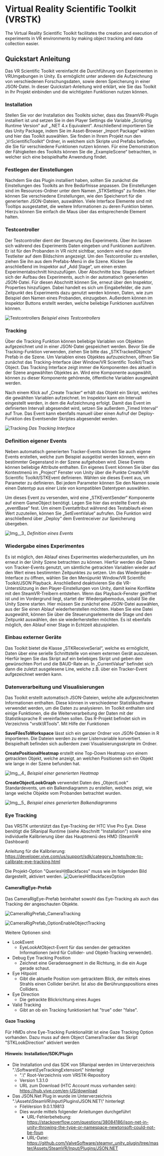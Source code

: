 # Virtual Reality Scientific Toolkit (VRSTK)

The Virtual Reality Scientific Toolkit facilitates the creation and execution of experiments in VR environments by making object tracking and data collection easier.

## Quickstart Anleitung
Das VR Scientific Toolkit vereinfacht die Durchführung von Experimenten in VRUmgebungen in Unity. Es ermöglicht unter anderem die Aufzeichnung von verschiedenen Forschungsdaten, sowie deren Speicherung in einer JSON-Datei. In dieser Quickstart-Anleitung wird erklärt, wie Sie das Toolkit in Ihr Projekt einbinden und die wichtigsten Funktionen nutzen können.

### Installation
Stellen Sie vor der Installation des Toolkits sicher, dass das SteamVR-Plugin installiert ist und setzen Sie in den Player Settings die Variable „Scripting Runtime Version“ auf „.NET 4.x Equivalent“.
Anschließend importieren Sie das Unity Package, indem Sie im Asset-Browser „Import Package“ wählen und hier das Toolkit auswählen. Sie finden in Ihrem Projekt nun den „VrScientificToolkit“ Ordner, in welchem sich Skripte und Prefabs befinden, die Sie für verschiedene Funktionen nutzen können. Für eine Demonstration der Fähigkeiten des Toolkits können Sie die „ExampleScene“ betrachten, in welcher sich eine beispielhafte Anwendung findet.

### Festlegen der Einstellungen
Nachdem Sie das Plugin installiert haben, sollten Sie zunächst die Einstellungen des Toolkits an Ihre Bedürfnisse anpassen. Die Einstellungen sind im Resources-Ordner unter dem Namen „STKSettings“ zu finden. Hier können Sie verschiedene Einstellungen, wie den Speicherort für die generierten JSON-Dateien, auswählen. Viele Interface Elemente sind mit Tooltips ausgestattet, die weitere Informationen zu
deren Funktion bieten. Hierzu können Sie einfach die Maus über das entsprechende Element halten.

### Testcontroller
Der Testcontroller dient der Steuerung des Experiments. Über ihn lassen sich während des Experiments Daten eingeben und Funktionen ausführen. Er ist für den Probanden in VR nicht sichtbar, sondern wird nur dem Testleiter auf dem Bildschirm angezeigt. Um den Testcontroller zu erstellen, ziehen Sie ihn aus dem Prefabs-Menü in die Szene. Klicken Sie anschließend im Inspektor auf „Add Stage“, um einen ersten Experimentabschnitt hinzuzufügen. Über Abschnitte bzw. Stages definiert sich der Aufbau des Experiments, auch in der automatisch generierten JSON-Datei. Für diesen Abschnitt können Sie, erneut über den Inspektor, Properties hinzufügen. Dabei handelt es sich um Eingabefelder, die zum Zeitpunkt des Experiments dazu genutzt werden können, Daten, wie zum Beispiel den Namen eines Probanden, einzugeben. Außerdem können im Inspektor Buttons erstellt werden, welche beliebige Funktionen ausführen können.

![Testcontrollers](https://user-images.githubusercontent.com/59827885/125065922-b3300000-e0b2-11eb-97b1-a7bbde06b5f7.jpg)
*Beispiel eines Testcontrollers*

### Tracking
Über die Tracking Funktion können beliebige Variablen von Objekten aufgezeichnet und in einer JSON-Datei gespeichert werden. Bevor Sie die Tracking-Funktion verwenden, ziehen Sie bitte das „STKTrackedObjects“ Prefab in die Szene. Um Variablen eines Objektes aufzuzeichnen, öffnen Sie zunächst das Tracking-Interface
über Window/VR Scientific Toolkit/Track Object. Das Tracking Interface zeigt immer die Komponenten des aktuell in der Szene angewählten Objektes an. Wird eine Komponente ausgewählt, können zu dieser Komponente gehörende, öffentliche Variablen ausgewählt werden. 

Nach einem Klick auf „Create Tracker“ erhält das Objekt ein Skript, welches die gewählten Variablen aufzeichnet. Im Inspektor kann ein Intervall eingestellt werden, in dem die Aufzeichnung erfolgt. Damit das Event im definierten Intervall abgesendet wird, setzen Sie außerdem „Timed Interval“ auf True. Das Event kann ebenfalls manuell über einen Aufruf der Deploy-Funktion des Eventsender Skriptes abgesendet werden.

![Tracking](https://user-images.githubusercontent.com/59827885/125066086-e5416200-e0b2-11eb-8b82-6afd14fed09c.png)
*Das Tracking Interface*

### Definition eigener Events
Neben automatisch generierten Tracker-Events können Sie auch eigene Events erstellen, welche zum Beispiel ausgelöst werden können, wenn ein bestimmter Gegenstand in der Szene aufgehoben wird. Diese Events können beliebige Attribute enthalten. Ein eigenes Event können Sie über das Kontextmenü im „Project“ Fenster von Unity über die Punkte Create/VR Scientific Toolkit/STKEvent definieren. Wählen sie dieses Event aus, um Parameter zu definieren. Bei jedem Parameter können Sie den Namen sowie einen Datentyp aus einer Liste von kompatiblen Datentypen auswählen.

Um dieses Event zu versenden, wird eine „STKEventSender“ Komponente auf einem GameObject benötigt. Legen Sie hier das erstellte Event als „eventBase“ fest. Um einem Eventattribut während des Testablaufs einen Wert zuzuteilen, können Sie „SetEventValue“ aufrufen. Die Funktion wird anschließend über „Deploy“ dem
Eventreceiver zur Speicherung übergeben. 

![Img__3_](https://user-images.githubusercontent.com/59827885/125066124-eecaca00-e0b2-11eb-9c0a-741136a22dc5.png)
*Definition eines Events*

### Wiedergabe eines Experimentes
Es ist möglich, den Ablauf eines Experimentes wiederherzustellen, um ihn erneut in der Unity Szene betrachten zu können. Hierfür werden die Daten von Tracker-Events genutzt, um sämtliche getrackten Variablen wieder auf den Wert eines bestimmten Zeitpunktes zu setzen. Um das Wiedergabe-Interface zu öffnen, wählen Sie den Menüpunkt Window/VR Scientific Toolkit/JSON Playback. Anschließend deaktivieren
Sie die VR-Unterstützung in den Player-Einstellungen von Unity, damit keine Konflikte mit den SteamVR-Treibern entstehen. Wenn das Playback-Fenster geöffnet ist und im Vordergrund liegt, startet der Wiedergabemodus, sobald Sie die Unity Szene starten. Hier müssen Sie zunächst eine JSON-Datei auswählen, aus der Sie einen Ablauf wiederherstellen möchten. Haben Sie eine Datei ausgewählt, können Sie über die
Steuerungselemente die Stage und den Zeitpunkt auswählen, den sie wiederherstellen möchten. Es ist ebenfalls möglich, den Ablauf einer Stage in Echtzeit abzuspielen.

### Einbau externer Geräte
Das Toolkit bietet die Klasse „STKReceiveSerial“, welche es ermöglicht, Daten über eine serielle Schnittstelle von einem externen Gerät auszulesen. Hierfür legen Sie das Skript auf ein beliebiges Skript und geben den gewünschten Port und die BAUD-Rate an. In „CurrentValue“ befindet sich dann die zuletzt ausgelesene Line, welche z.B. über ein Tracker-Event aufgezeichnet werden kann.

### Datenverarbeitung und Visualisierungen
Das Toolkit erstellt automatisch JSON-Dateien, welche alle aufgezeichneten Informationen enthalten. Diese können in verschiedener Statistiksoftware verwendet werden, um die Daten zu analysieren. Im Toolkit enthalten sind einige Funktionen, die die Weiterverarbeitung der Daten mit der Statistiksprache R vereinfachen sollen. Das R-Projekt befindet sich im Verzeichnis "vrstk\RTools\".
Mit Hilfe der Funktionen

**SaveFilesToWorkspace** lässt sich ein ganzer Ordner von JSON-Dateien in R
importieren. Die Dateien werden zu einer Listenvariable konvertiert. Beispielhaft
befinden sich außerdem zwei Visualisierungsskripte im Ordner.

**CreatePositionalHeatmap** erstellt eine Top-Down Heatmap von einem getrackten
Objekt, welche anzeigt, an welchen Positionen sich ein Objekt wie lange in der Szene
befunden hat. 

![Img__4_](https://user-images.githubusercontent.com/59827885/125066207-03a75d80-e0b3-11eb-801e-f8cc8fc53abc.png)
*Beispiel einer generierten Heatmap*

**CreateObjectLookGraph** verwendet Daten des „ObjectLook“ Standardevents, um
ein Balkendiagramm zu erstellen, welches zeigt, wie lange welche Objekte vom
Probanden betrachtet wurden.

![Img__5_](https://user-images.githubusercontent.com/59827885/125066224-086c1180-e0b3-11eb-9af8-246cd6967e49.png)
*Beispiel eines generierten Balkendiagramms*


### Eye Tracking
Das VRSTK unterstützt das Eye-Tracking der HTC Vive Pro Eye. Diese benötigt die SRanipal Runtime (siehe Abschnitt "Installation") sowie eine individuelle Kalibrierung über das Hauptmenü des HMD (SteamVR Dashboard)

Anleitung für die Kalibrierung:
https://developer.vive.com/us/support/sdk/category_howto/how-to-calibrate-eye-tracking.html

Die Projekt-Option "QueriesHitBackfaces" muss wie im folgenden Bild dargestellt, aktiviert werden.
![QueriesHitBackfacesOption](https://user-images.githubusercontent.com/59827885/125066246-0efa8900-e0b3-11eb-928d-a2fbd8abdcaf.png)


#### CameraRigEye-Prefab
Das CameraRigEye-Prefab beinhaltet sowohl das Eye-Tracking als auch das Tracking der angeschauten Objekte. 

![CameraRigPrefab_CameraTracking](https://user-images.githubusercontent.com/59827885/125066292-1faaff00-e0b3-11eb-9833-ee610f98b92f.png)

![CameraRigPrefab_OptionEnableObjectTracking](https://user-images.githubusercontent.com/59827885/125066314-246fb300-e0b3-11eb-8aa8-eb21c3df9cd8.png)

Weitere Optionen sind:
- LookEvent
    - EyeLookAtObject-Event für das senden der getrackten Informationen (wird für Collider- und Objekt-Tracking verwendet).
- Debug Eye Tracking Position
    - Zeichnet eine Geradensegment in die Richtung, in die ein Auge gerade schaut.
- Eye Hitpoint
    - Gibt die aktuelle Position vom getracktem Blick, der mittels eines Strahls einen Collider berührt. Ist also die Berührungspositions eines Colliders. 
- Eye Direction
    - Die getrackte Blickrichtung eines Auges
- Valid Tracking
    - Gibt an ob ein Tracking funktioniert hat "true" oder "false".


#### Gaze Tracking
Für HMDs ohne Eye-Tracking Funktionalität ist eine Gaze Tracking Option vorhanden. Dazu muss auf dem Object CameraTracker das Skript "STKLookDirection" aktiviert werden


#### Hinweis: Installation/SDK/Plugin

- Die Installation und das SDK von SRanipal werden im Unterverzeichnis ".\\Software\\EyeTrackingExtension\\" hinterlegt
    - ".\\" Root-Verzeichnis vom VRSTK-Repository
    - Version 1.3.1.0
    - URL zum Download (HTC Account muss vorhanden sein): https://hub.vive.com/en-US/download
- Das JSON.Net Plug in wurde im Unterverzeichnis ".\\Assets\\SteamVR\\Input\\Plugins\\JSON.NET\\" hinterlegt
    - FileVersion 9.0.1.19813
    - Dies wurde mittels folgender Anleitungen durchgeführt
        - URL-Fehlerbehebung: https://stackoverflow.com/questions/38084186/json-net-in-unity-throwing-the-type-or-namespace-newtonsoft-could-not-be-foun
        - URL-Datei: https://github.com/ValveSoftware/steamvr_unity_plugin/tree/master/Assets/SteamVR/Input/Plugins/JSON.NET
